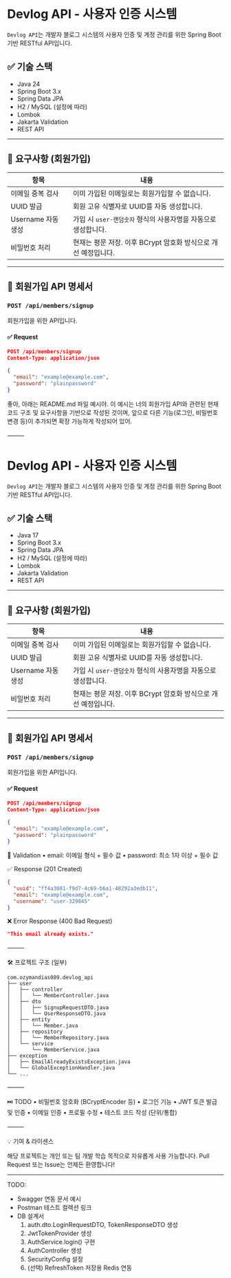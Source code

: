 # Devlog API - 사용자 인증 시스템

`Devlog API`는 개발자 블로그 시스템의 사용자 인증 및 계정 관리를 위한 Spring Boot 기반 RESTful API입니다.

## ✅ 기술 스택

- Java 24
- Spring Boot 3.x
- Spring Data JPA
- H2 / MySQL (설정에 따라)
- Lombok
- Jakarta Validation
- REST API

---

## 📌 요구사항 (회원가입)

| 항목           | 내용                                                                 |
|----------------|----------------------------------------------------------------------|
| 이메일 중복 검사 | 이미 가입된 이메일로는 회원가입할 수 없습니다.                        |
| UUID 발급       | 회원 고유 식별자로 UUID를 자동 생성합니다.                             |
| Username 자동 생성 | 가입 시 `user-랜덤숫자` 형식의 사용자명을 자동으로 생성합니다.         |
| 비밀번호 처리    | 현재는 평문 저장. 이후 BCrypt 암호화 방식으로 개선 예정입니다.            |

---

## 🚀 회원가입 API 명세서

### `POST /api/members/signup`

회원가입을 위한 API입니다.

#### ✅ Request

```json
POST /api/members/signup
Content-Type: application/json

{
  "email": "example@example.com",
  "password": "plainpassword"
}
```
좋아, 아래는 README.md 파일 예시야.
이 예시는 너의 회원가입 API와 관련된 현재 코드 구조 및 요구사항을 기반으로 작성된 것이며,
앞으로 다른 기능(로그인, 비밀번호 변경 등)이 추가되면 확장 가능하게 작성되어 있어.

⸻


# Devlog API - 사용자 인증 시스템

`Devlog API`는 개발자 블로그 시스템의 사용자 인증 및 계정 관리를 위한 Spring Boot 기반 RESTful API입니다.

## ✅ 기술 스택

- Java 17
- Spring Boot 3.x
- Spring Data JPA
- H2 / MySQL (설정에 따라)
- Lombok
- Jakarta Validation
- REST API

---

## 📌 요구사항 (회원가입)

| 항목           | 내용                                                                 |
|----------------|----------------------------------------------------------------------|
| 이메일 중복 검사 | 이미 가입된 이메일로는 회원가입할 수 없습니다.                        |
| UUID 발급       | 회원 고유 식별자로 UUID를 자동 생성합니다.                             |
| Username 자동 생성 | 가입 시 `user-랜덤숫자` 형식의 사용자명을 자동으로 생성합니다.         |
| 비밀번호 처리    | 현재는 평문 저장. 이후 BCrypt 암호화 방식으로 개선 예정입니다.            |

---

## 🚀 회원가입 API 명세서

### `POST /api/members/signup`

회원가입을 위한 API입니다.

#### ✅ Request

```json
POST /api/members/signup
Content-Type: application/json

{
  "email": "example@example.com",
  "password": "plainpassword"
}
```

🔐 Validation
	•	email: 이메일 형식 + 필수 값
	•	password: 최소 1자 이상 + 필수 값

✅ Response (201 Created)
```json
{
  "uuid": "ff4a3081-f9d7-4c69-b6a1-48292a3edb11",
  "email": "example@example.com",
  "username": "user-329845"
}
```
❌ Error Response (400 Bad Request)
```json
"This email already exists."
```

⸻

🛠 프로젝트 구조 (일부)
```
com.ozymandias089.devlog_api
├── user
│   ├── controller
│   │   └── MemberController.java
│   ├── dto
│   │   ├── SignupRequestDTO.java
│   │   └── UserResponseDTO.java
│   ├── entity
│   │   └── Member.java
│   ├── repository
│   │   └── MemberRepository.java
│   └── service
│       └── MemberService.java
├── exception
│   ├── EmailAlreadyExistsException.java
│   └── GlobalExceptionHandler.java
└── ...
```

⸻

⏭️ TODO
	•	비밀번호 암호화 (BCryptEncoder 등)
	•	로그인 기능
	•	JWT 토큰 발급 및 인증
	•	이메일 인증
	•	프로필 수정
	•	테스트 코드 작성 (단위/통합)

⸻

💡 기여 & 라이센스

해당 프로젝트는 개인 또는 팀 개발 학습 목적으로 자유롭게 사용 가능합니다.
Pull Request 또는 Issue는 언제든 환영합니다!

---
TODO: 
- Swagger 연동 문서 예시
- Postman 테스트 컬렉션 링크
- DB 설계서
	1.	auth.dto.LoginRequestDTO, TokenResponseDTO 생성
	2.	JwtTokenProvider 생성
	3.	AuthService.login() 구현
	4.	AuthController 생성
	5.	SecurityConfig 설정
	6.	(선택) RefreshToken 저장용 Redis 연동
